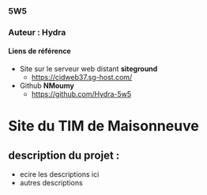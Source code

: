 ### 5W5
### Auteur : Hydra
#### Liens de référence
- Site sur le serveur web distant **siteground**
  - https://cidweb37.sg-host.com/
- Github **NMoumy**
  - https://github.com/Hydra-5w5

# Site du TIM de Maisonneuve 
## description du projet :
- ecire les descriptions ici 
- autres descriptions
